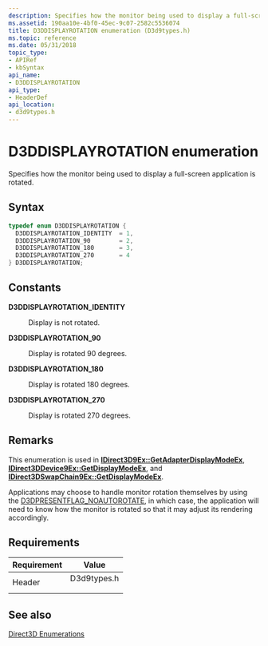 ```yaml
---
description: Specifies how the monitor being used to display a full-screen application is rotated.
ms.assetid: 190aa10e-4bf0-45ec-9c07-2582c5536074
title: D3DDISPLAYROTATION enumeration (D3d9types.h)
ms.topic: reference
ms.date: 05/31/2018
topic_type: 
- APIRef
- kbSyntax
api_name: 
- D3DDISPLAYROTATION
api_type: 
- HeaderDef
api_location: 
- d3d9types.h
---
```


# D3DDISPLAYROTATION enumeration

Specifies how the monitor being used to display a full-screen application is rotated.

## Syntax


```C++
typedef enum D3DDISPLAYROTATION { 
  D3DDISPLAYROTATION_IDENTITY  = 1,
  D3DDISPLAYROTATION_90        = 2,
  D3DDISPLAYROTATION_180       = 3,
  D3DDISPLAYROTATION_270       = 4
} D3DDISPLAYROTATION;
```



## Constants

<dl> <dt>

<span id="D3DDISPLAYROTATION_IDENTITY"></span><span id="d3ddisplayrotation_identity"></span>**D3DDISPLAYROTATION\_IDENTITY**
</dt> <dd>

Display is not rotated.

</dd> <dt>

<span id="D3DDISPLAYROTATION_90"></span><span id="d3ddisplayrotation_90"></span>**D3DDISPLAYROTATION\_90**
</dt> <dd>

Display is rotated 90 degrees.

</dd> <dt>

<span id="D3DDISPLAYROTATION_180"></span><span id="d3ddisplayrotation_180"></span>**D3DDISPLAYROTATION\_180**
</dt> <dd>

Display is rotated 180 degrees.

</dd> <dt>

<span id="D3DDISPLAYROTATION_270"></span><span id="d3ddisplayrotation_270"></span>**D3DDISPLAYROTATION\_270**
</dt> <dd>

Display is rotated 270 degrees.

</dd> </dl>

## Remarks

This enumeration is used in [**IDirect3D9Ex::GetAdapterDisplayModeEx**](/windows/desktop/api/d3d9/nf-d3d9-idirect3d9ex-getadapterdisplaymodeex), [**IDirect3DDevice9Ex::GetDisplayModeEx**](/windows/desktop/api/d3d9/nf-d3d9-idirect3ddevice9ex-getdisplaymodeex), and [**IDirect3DSwapChain9Ex::GetDisplayModeEx**](/windows/desktop/api/D3D9/nf-d3d9-idirect3dswapchain9ex-getdisplaymodeex).

Applications may choose to handle monitor rotation themselves by using the [D3DPRESENTFLAG\_NOAUTOROTATE](d3dpresentflag.md), in which case, the application will need to know how the monitor is rotated so that it may adjust its rendering accordingly.

## Requirements



| Requirement | Value |
|-------------------|----------------------------------------------------------------------------------------|
| Header<br/> | <dl> <dt>D3d9types.h</dt> </dl> |



## See also

<dl> <dt>

[Direct3D Enumerations](dx9-graphics-reference-d3d-enums.md)
</dt> </dl>

 

 




